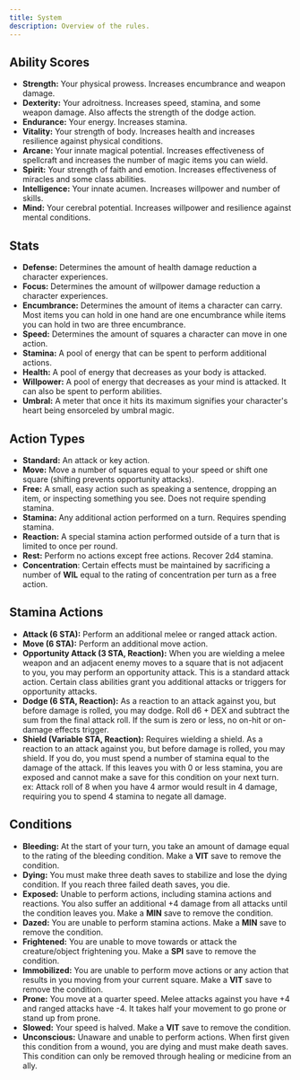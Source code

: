 ```yaml
---
title: System
description: Overview of the rules.
---
```


## Ability Scores

- **Strength:** Your physical prowess. Increases encumbrance and weapon damage.
- **Dexterity:** Your adroitness. Increases speed, stamina, and some weapon damage. Also affects the strength of the dodge action.
- **Endurance:** Your energy. Increases stamina.
- **Vitality:** Your strength of body. Increases health and increases resilience against physical conditions.
- **Arcane:** Your innate magical potential. Increases effectiveness of spellcraft and increases the number of magic items you can wield.
- **Spirit:** Your strength of faith and emotion. Increases effectiveness of miracles and some class abilities.
- **Intelligence:** Your innate acumen. Increases willpower and number of skills.
- **Mind:** Your cerebral potential. Increases willpower and resilience against mental conditions.

## Stats

- **Defense:** Determines the amount of health damage reduction a character experiences.
- **Focus:** Determines the amount of willpower damage reduction a character experiences.
- **Encumbrance:** Determines the amount of items a character can carry. Most items you can hold in one hand are one encumbrance while items you can hold in two are three encumbrance.
- **Speed:** Determines the amount of squares a character can move in one action.
- **Stamina:** A pool of energy that can be spent to perform additional actions.
- **Health:** A pool of energy that decreases as your body is attacked.
- **Willpower:** A pool of energy that decreases as your mind is attacked. It can also be spent to perform abilities.
- **Umbral:** A meter that once it hits its maximum signifies your character's heart being ensorceled by umbral magic.

## Action Types

- **Standard:** An attack or key action.
- **Move:** Move a number of squares equal to your speed or shift one square (shifting prevents opportunity attacks).
- **Free:** A small, easy action such as speaking a sentence, dropping an item, or inspecting something you see. Does not require spending stamina.
- **Stamina:** Any additional action performed on a turn. Requires spending stamina.
- **Reaction:** A special stamina action performed outside of a turn that is limited to once per round.
- **Rest:** Perform no actions except free actions. Recover 2d4 stamina.
- **Concentration**: Certain effects must be maintained by sacrificing a number of **WIL** equal to the rating of concentration per turn as a free action.

## Stamina Actions

- **Attack (6 STA):** Perform an additional melee or ranged attack action.
- **Move (6 STA):** Perform an additional move action.
- **Opportunity Attack (3 STA, Reaction):** When you are wielding a melee weapon and an adjacent enemy moves to a square that is not adjacent to you, you may perform an opportunity attack. This is a standard attack action. Certain class abilities grant you additional attacks or triggers for opportunity attacks.
- **Dodge (6 STA, Reaction):** As a reaction to an attack against you, but before damage is rolled, you may dodge. Roll d6 + DEX and subtract the sum from the final attack roll. If the sum is zero or less, no on-hit or on-damage effects trigger.
- **Shield (Variable STA, Reaction):** Requires wielding a shield. As a reaction to an attack against you, but before damage is rolled, you may shield. If you do, you must spend a number of stamina equal to the damage of the attack. If this leaves you with 0 or less stamina, you are exposed and cannot make a save for this condition on your next turn. ex: Attack roll of 8 when you have 4 armor would result in 4 damage, requiring you to spend 4 stamina to negate all damage.

## Conditions

- **Bleeding:** At the start of your turn, you take an amount of damage equal to the rating of the bleeding condition. Make a **VIT** save to remove the condition.
- **Dying:** You must make three death saves to stabilize and lose the dying condition. If you reach three failed death saves, you die.
- **Exposed:** Unable to perform actions, including stamina actions and reactions. You also suffer an additional +4 damage from all attacks until the condition leaves you. Make a **MIN** save to remove the condition.
- **Dazed:** You are unable to perform stamina actions. Make a **MIN** save to remove the condition.
- **Frightened:** You are unable to move towards or attack the creature/object frightening you. Make a **SPI** save to remove the condition.
- **Immobilized:** You are unable to perform move actions or any action that results in you moving from your current square. Make a **VIT** save to remove the condition.
- **Prone:** You move at a quarter speed. Melee attacks against you have +4 and ranged attacks have -4. It takes half your movement to go prone or stand up from prone.
- **Slowed:** Your speed is halved. Make a **VIT** save to remove the condition.
- **Unconscious:** Unaware and unable to perform actions. When first given this condition from a wound, you are dying and must make death saves. This condition can only be removed through healing or medicine from an ally.
